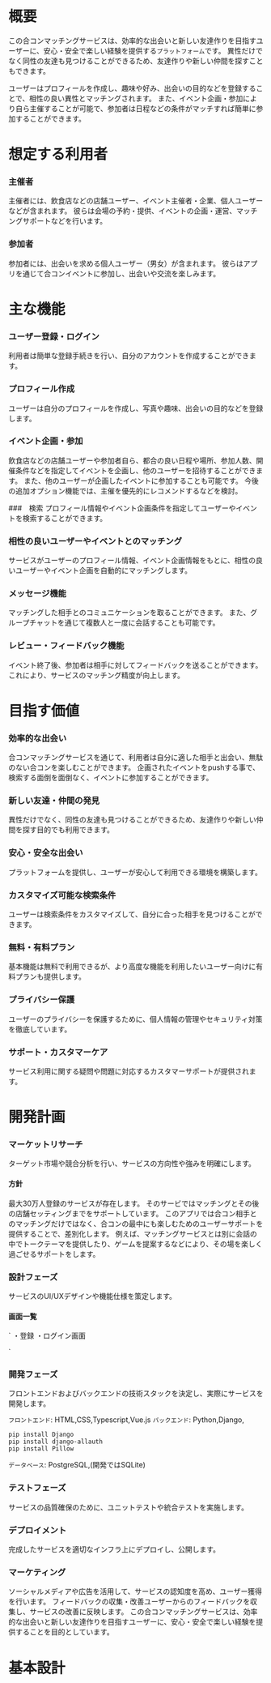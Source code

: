 # 概要
この合コンマッチングサービスは、効率的な出会いと新しい友達作りを目指すユーザーに、安心・安全で楽しい経験を提供する`プラットフォーム`です。
異性だけでなく同性の友達も見つけることができるため、友達作りや新しい仲間を探すこともできます。

ユーザーはプロフィールを作成し、趣味や好み、出会いの目的などを登録することで、相性の良い異性とマッチングされます。
また、イベント企画・参加により自ら主催することが可能で、参加者は日程などの条件がマッチすれば簡単に参加することができます。


# 想定する利用者
### 主催者
主催者には、飲食店などの店舗ユーザー、イベント主催者・企業、個人ユーザーなどが含まれます。
彼らは会場の予約・提供、イベントの企画・運営、マッチングサポートなどを行います。

### 参加者
参加者には、出会いを求める個人ユーザー（男女）が含まれます。
彼らはアプリを通じて合コンイベントに参加し、出会いや交流を楽しみます。

# 主な機能
### ユーザー登録・ログイン
利用者は簡単な登録手続きを行い、自分のアカウントを作成することができます。

### プロフィール作成
ユーザーは自分のプロフィールを作成し、写真や趣味、出会いの目的などを登録します。

### イベント企画・参加
飲食店などの店舗ユーザーや参加者自ら、都合の良い日程や場所、参加人数、開催条件などを指定してイベントを企画し、他のユーザーを招待することができます。
また、他のユーザーが企画したイベントに参加することも可能です。
今後の追加オプション機能では、主催を優先的にレコメンドするなどを検討。

###　検索
プロフィール情報やイベント企画条件を指定してユーザーやイベントを検索することができます。

### 相性の良いユーザーやイベントとのマッチング
サービスがユーザーのプロフィール情報、イベント企画情報をもとに、相性の良いユーザーやイベント企画を自動的にマッチングします。

### メッセージ機能
マッチングした相手とのコミュニケーションを取ることができます。
また、グループチャットを通じて複数人と一度に会話することも可能です。

### レビュー・フィードバック機能
イベント終了後、参加者は相手に対してフィードバックを送ることができます。
これにより、サービスのマッチング精度が向上します。

# 目指す価値
### 効率的な出会い
合コンマッチングサービスを通じて、利用者は自分に適した相手と出会い、無駄のない合コンを楽しむことができます。
企画されたイベントをpushする事で、検索する面倒を面倒なく、イベントに参加することができます。

### 新しい友達・仲間の発見
異性だけでなく、同性の友達も見つけることができるため、友達作りや新しい仲間を探す目的でも利用できます。

### 安心・安全な出会い
プラットフォームを提供し、ユーザーが安心して利用できる環境を構築します。

### カスタマイズ可能な検索条件
ユーザーは検索条件をカスタマイズして、自分に合った相手を見つけることができます。

### 無料・有料プラン
基本機能は無料で利用できるが、より高度な機能を利用したいユーザー向けに有料プランも提供します。

### プライバシー保護
ユーザーのプライバシーを保護するために、個人情報の管理やセキュリティ対策を徹底しています。

### サポート・カスタマーケア
サービス利用に関する疑問や問題に対応するカスタマーサポートが提供されます。

# 開発計画
### マーケットリサーチ
ターゲット市場や競合分析を行い、サービスの方向性や強みを明確にします。

#### 方針
最大30万人登録のサービスが存在します。
そのサービではマッチングとその後の店舗セッティングまでをサポートしています。
このアプリでは合コン相手とのマッチングだけではなく、合コンの最中にも楽しむためのユーザーサポートを提供することで、差別化します。
例えば、マッチングサービスとは別に会話の中でトークテーマを提供したり、ゲームを提案するなどにより、その場を楽しく過ごせるサポートをします。

### 設計フェーズ
サービスのUI/UXデザインや機能仕様を策定します。

#### 画面一覧
`
・登録
・ログイン画面

`

### 開発フェーズ
フロントエンドおよびバックエンドの技術スタックを決定し、実際にサービスを開発します。

`フロントエンド`: HTML,CSS,Typescript,Vue.js 
`バックエンド`: Python,Django,
```
pip install Django
pip install django-allauth
pip install Pillow
```
`データベース`: PostgreSQL,(開発ではSQLite)

### テストフェーズ
サービスの品質確保のために、ユニットテストや統合テストを実施します。

### デプロイメント
完成したサービスを適切なインフラ上にデプロイし、公開します。

### マーケティング
ソーシャルメディアや広告を活用して、サービスの認知度を高め、ユーザー獲得を行います。
フィードバックの収集・改善ユーザーからのフィードバックを収集し、サービスの改善に反映します。
この合コンマッチングサービスは、効率的な出会いと新しい友達作りを目指すユーザーに、安心・安全で楽しい経験を提供することを目的としています。


# 基本設計